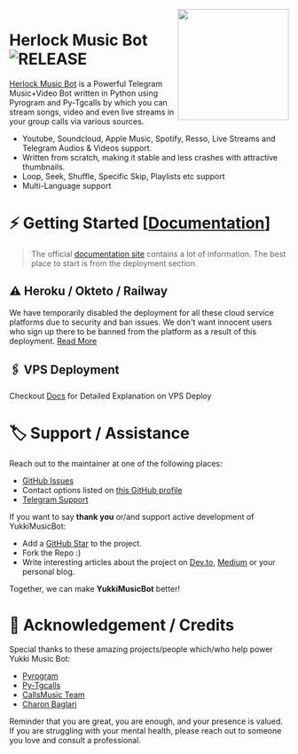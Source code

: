 <img src="https://telegra.ph/file/c0e014ff34f34d1056627.png" align="right" width="200" height="200"/>

# Herlock Music Bot <img src="https://img.shields.io/github/v/release/HerlockBots/HerlockMusicBot?color=black&logo=github&logoColor=black&style=social" alt="RELEASE">

[Herlock Music Bot](https://github.com/HeckBots/HerlockMusicBot) is a Powerful Telegram Music+Video Bot written in Python using Pyrogram and Py-Tgcalls by which you can stream songs, video and even live streams in your group calls via various sources.

* Youtube, Soundcloud, Apple Music, Spotify, Resso, Live Streams and Telegram Audios & Videos support.
* Written from scratch, making it stable and less crashes with attractive thumbnails.
* Loop, Seek, Shuffle, Specific Skip, Playlists etc support
* Multi-Language support


# ⚡️ Getting Started [[Documentation](https://notreallyshikhar.gitbook.io/Herlockmusicbot/)]

> The official [documentation site](https://notreallyshikhar.gitbook.io/herlockmusicbot/) contains a lot of information. The best place to start is from the deployment section.

## ⚠️ Heroku / Okteto / Railway

We have temporarily disabled the deployment for  all these cloud service platforms due to security and ban issues. We don't want innocent users who sign up there to be banned from the platform as a result of this deployment. [Read More](https://t.me/HerlockProjects)



## 🖇 VPS Deployment

Checkout [Docs](https://notreallyshikhar.gitbook.io/herlockmusicbot/deployment/local-hosting-or-vps) for Detailed Explanation on VPS Deploy


# 🏷 Support / Assistance

Reach out to the maintainer at one of the following places:

- [GitHub Issues](https://github.com/HerlockBots/herlockmusicbot)
- Contact options listed on [this GitHub profile](https://github.com/SakirBey1)
- [Telegram Support](https://t.me/HerlockProjects)

If you want to say **thank you** or/and support active development of YukkiMusicBot:

- Add a [GitHub Star](https://github.com/HerlockBots/HerlockMusicBot) to the project.
- Fork the Repo :)
- Write interesting articles about the project on [Dev.to](https://dev.to/), [Medium](https://medium.com/) or your personal blog.

Together, we can make **YukkiMusicBot** better!
# 📑 Acknowledgement / Credits

Special thanks to these amazing projects/people which/who help power Yukki Music Bot:

- [Pyrogram](https://github.com/pyrogram/pyrogram)
- [Py-Tgcalls](https://github.com/pytgcalls/pytgcalls)
- [CallsMusic Team](https://github.com/Callsmusic)
- [Charon Baglari](https://github.com/XCBv021)


Reminder that you are great, you are enough, and your presence is valued. If you are struggling with your mental health, please reach out to someone you love and consult a professional.

